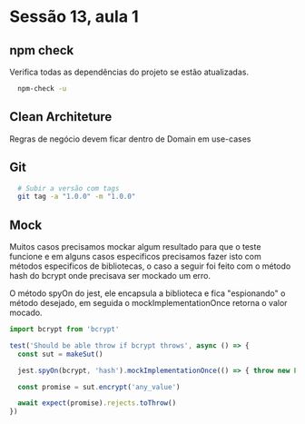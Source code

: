 # Sessão 13, aula 1

## npm check

Verifica todas as dependências do projeto se estão atualizadas.

```bash
  npm-check -u
```

## Clean Architeture

Regras de negócio devem ficar dentro de Domain em use-cases

## Git

```bash
  # Subir a versão com tags 
  git tag -a "1.0.0" -m "1.0.0"
```

## Mock

Muitos casos precisamos mockar algum resultado para que o teste funcione e em alguns casos especificos precisamos fazer isto com métodos especificos de bibliotecas, o caso a seguir foi feito com o método hash do bcrypt onde precisava ser mockado um erro.

O método spyOn do jest, ele encapsula a biblioteca e fica "espionando" o método desejado, em seguida o mockImplementationOnce retorna o valor mocado.

```js
import bcrypt from 'bcrypt'

test('Should be able throw if bcrypt throws', async () => {
  const sut = makeSut()

  jest.spyOn(bcrypt, 'hash').mockImplementationOnce(() => { throw new Error() })

  const promise = sut.encrypt('any_value')

  await expect(promise).rejects.toThrow()
})

```
